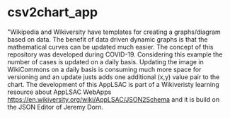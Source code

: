 # csv2chart_app
"Wikipedia and Wikiversity have templates for creating a graphs/diagram based on data. The benefit of data driven dynamic graphs is that the mathematical curves can be updated much easier. The concept of this repository was developed during COVID-19. Considering this example the number of cases is updated on a daily basis. Updating the image in WikiCommons on a daily basis is consuming much more space for versioning and an update justs adds one additional (x,y) value pair to the chart. The development of this AppLSAC is part of a Wikiveristy learning resource about AppLSAC WebApps https://en.wikiversity.org/wiki/AppLSAC/JSON2Schema and it is build on the JSON Editor of Jeremy Dorn. 
